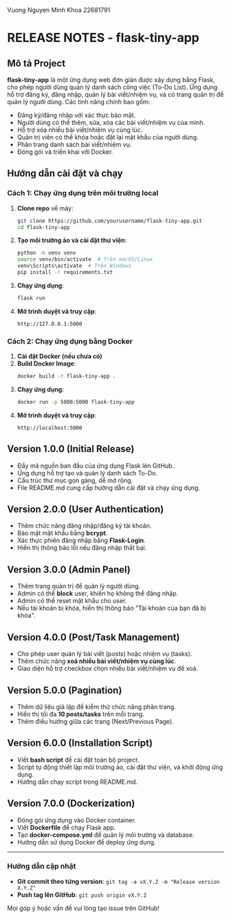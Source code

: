 Vuong Nguyen Minh Khoa 22681791
# RELEASE NOTES - flask-tiny-app

## Mô tả Project
**flask-tiny-app** là một ứng dụng web đơn giản được xây dựng bằng Flask, cho phép người dùng quản lý danh sách công việc (To-Do List). Ứng dụng hỗ trợ đăng ký, đăng nhập, quản lý bài viết/nhiệm vụ, và có trang quản trị để quản lý người dùng. Các tính năng chính bao gồm:
- Đăng ký/đăng nhập với xác thực bảo mật.
- Người dùng có thể thêm, sửa, xóa các bài viết/nhiệm vụ của mình.
- Hỗ trợ xóa nhiều bài viết/nhiệm vụ cùng lúc.
- Quản trị viên có thể khóa hoặc đặt lại mật khẩu của người dùng.
- Phân trang danh sách bài viết/nhiệm vụ.
- Đóng gói và triển khai với Docker.

## Hướng dẫn cài đặt và chạy
### Cách 1: Chạy ứng dụng trên môi trường local
1. **Clone repo** về máy:
   ```sh
   git clone https://github.com/yourusername/flask-tiny-app.git
   cd flask-tiny-app
   ```
2. **Tạo môi trường ảo và cài đặt thư viện**:
   ```sh
   python -m venv venv
   source venv/bin/activate  # Trên macOS/Linux
   venv\Scripts\activate  # Trên Windows
   pip install -r requirements.txt
   ```
3. **Chạy ứng dụng**:
   ```sh
   flask run
   ```
4. **Mở trình duyệt và truy cập**:
   ```
   http://127.0.0.1:5000
   ```

### Cách 2: Chạy ứng dụng bằng Docker
1. **Cài đặt Docker (nếu chưa có)**
2. **Build Docker Image**:
   ```sh
   docker build -t flask-tiny-app .
   ```
3. **Chạy ứng dụng**:
   ```sh
   docker run -p 5000:5000 flask-tiny-app
   ```
4. **Mở trình duyệt và truy cập**:
   ```
   http://localhost:5000
   ```

## Version 1.0.0 (Initial Release)
- Đẩy mã nguồn ban đầu của ứng dụng Flask lên GitHub.
- Ứng dụng hỗ trợ tạo và quản lý danh sách To-Do.
- Cấu trúc thư mục gọn gàng, dễ mở rộng.
- File README.md cung cấp hướng dẫn cài đặt và chạy ứng dụng.

## Version 2.0.0 (User Authentication)
- Thêm chức năng đăng nhập/đăng ký tài khoản.
- Bảo mật mật khẩu bằng **bcrypt**.
- Xác thực phiên đăng nhập bằng **Flask-Login**.
- Hiển thị thông báo lỗi nếu đăng nhập thất bại.

## Version 3.0.0 (Admin Panel)
- Thêm trang quản trị để quản lý người dùng.
- Admin có thể **block** user, khiến họ không thể đăng nhập.
- Admin có thể reset mật khẩu cho user.
- Nếu tài khoản bị khóa, hiển thị thông báo "Tài khoản của bạn đã bị khóa".

## Version 4.0.0 (Post/Task Management)
- Cho phép user quản lý bài viết (posts) hoặc nhiệm vụ (tasks).
- Thêm chức năng **xoá nhiều bài viết/nhiệm vụ cùng lúc**.
- Giao diện hỗ trợ checkbox chọn nhiều bài viết/nhiệm vụ để xoá.

## Version 5.0.0 (Pagination)
- Thêm dữ liệu giả lập để kiểm thử chức năng phân trang.
- Hiển thị tối đa **10 posts/tasks** trên mỗi trang.
- Thêm điều hướng giữa các trang (Next/Previous Page).

## Version 6.0.0 (Installation Script)
- Viết **bash script** để cài đặt toàn bộ project.
- Script tự động thiết lập môi trường ảo, cài đặt thư viện, và khởi động ứng dụng.
- Hướng dẫn chạy script trong README.md.

## Version 7.0.0 (Dockerization)
- Đóng gói ứng dụng vào Docker container.
- Viết **Dockerfile** để chạy Flask app.
- Tạo **docker-compose.yml** để quản lý môi trường và database.
- Hướng dẫn sử dụng Docker để deploy ứng dụng.

---

### Hướng dẫn cập nhật
- **Git commit theo từng version**: `git tag -a vX.Y.Z -m "Release version X.Y.Z"`
- **Push tag lên GitHub**: `git push origin vX.Y.Z`

Mọi góp ý hoặc vấn đề vui lòng tạo issue trên GitHub!


